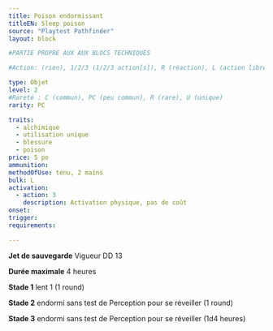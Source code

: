 ```yaml
---
title: Poison endormissant
titleEN: Sleep poison
source: "Playtest Pathfinder"
layout: block

#PARTIE PROPRE AUX AUX BLOCS TECHNIQUES

#Action: (rien), 1/2/3 (1/2/3 action[s]), R (réaction), L (action libre)

type: Objet
level: 2
#Rareté : C (commun), PC (peu commun), R (rare), U (unique)
rarity: PC

traits:
  - alchimique
  - utilisation unique
  - blessure
  - poison
price: 5 po
ammunition:
methodOfUse: tenu, 2 mains
bulk: L
activation: 
  - action: 3
    description: Activation physique, pas de coût
onset: 
trigger:
requirements:

---
```


**Jet de sauvegarde** Vigueur DD 13

**Durée maximale** 4 heures

**Stade 1** lent 1 (1 round)

**Stade 2** endormi sans test de Perception pour se réveiller (1 round)

**Stade 3** endormi sans test de Perception pour se réveiller (1d4 heures)
